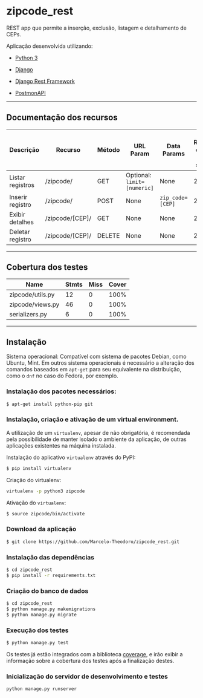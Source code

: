 # zipcode_rest

REST app que permite a inserção, exclusão, listagem e detalhamento de CEPs.


Aplicação desenvolvida utilizando:

* [Python 3](https://www.python.org/)

* [Django](https://github.com/django/django)

* [Django Rest Framework](https://github.com/tomchristie/django-rest-framework)

* [PostmonAPI](https://github.com/PostmonAPI/postmon)

_____________

## Documentação dos recursos

| Descrição  | Recurso | Método | URL Param | Data Params | HTTP Response em caso de sucesso | Exemplo | 
| ------------- | ------------- |------------- |------------- |------------- |------------- |-------------|
| Listar registros | /zipcode/ | GET |  Optional: `limit=[numeric]` | None | 200 | `curl http://127.0.0.1:8000/zipcode/limit=2`
| Inserir registro | /zipcode/ | POST| None | `zip_code=[CEP]` | 201 | `curl --data "zip_code=14020260" http://localhost:8000/zipcode/`
| Exibir detalhes  | /zipcode/[CEP]/ | GET | None | None | 200 | `curl http://localhost:8000/zipcode/14020260/`
| Deletar registro  | /zipcode/[CEP]/ | DELETE | None | None | 204 | `curl -X DELETE http://localhost:8000/zipcode/14020260/`


_____________

## Cobertura dos testes

| Name | Stmts | Miss | Cover |
| ---- | ----- | ---- | ----- |
| zipcode/utils.py | 12 | 0 | 100% |
| zipcode/views.py | 46 | 0 | 100% |
| serializers.py | 6 | 0 | 100% |

_____________

## Instalação


Sistema operacional: Compatível com sistema de pacotes Debian, como Ubuntu, Mint. Em outros sistema operacionais é necessário a alteração dos comandos baseados em `apt-get` para seu equivalente na distribuição, como o `dnf` no caso do Fedora, por exemplo.

### Instalação dos pacotes necessários:

```bash
$ apt-get install python-pip git
```


### Instalação, criação e ativação de um virtual environment.

A utilização de um `virtualenv`, apesar de não obrigatória, é recomendada pela possibilidade de manter isolado o ambiente da aplicação, de outras aplicações existentes na máquina instalada.

Instalação do aplicativo `virtualenv` através do PyPI:

```bash
$ pip install virtualenv
```


Criação do virtualenv:

```bash
virtualenv -p python3 zipcode
```


Ativação do `virtualenv`:

```bash
$ source zipcode/bin/activate
```

### Download da aplicação

```bash
$ git clone https://github.com/Marcelo-Theodoro/zipcode_rest.git
```

### Instalação das dependências

```bash
$ cd zipcode_rest
$ pip install -r requirements.txt
```

### Criação do banco de dados

```bash
$ cd zipcode_rest
$ python manage.py makemigrations
$ python manage.py migrate
```


### Execução dos testes

```bash
$ python manage.py test
```

Os testes já estão integrados com a biblioteca [coverage](https://coverage.readthedocs.io/en/coverage-4.2/), e irão exibir a informação sobre a cobertura dos testes após a finalização destes.



### Inicialização do servidor de desenvolvimento e testes

```bash
python manage.py runserver
```
